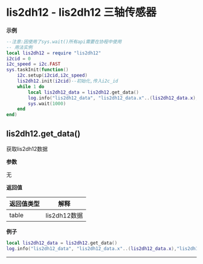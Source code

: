 # lis2dh12 - lis2dh12 三轴传感器

**示例**

```lua
--注意:因使用了sys.wait()所有api需要在协程中使用
-- 用法实例
local lis2dh12 = require "lis2dh12"
i2cid = 0
i2c_speed = i2c.FAST
sys.taskInit(function()
    i2c.setup(i2cid,i2c_speed)
    lis2dh12.init(i2cid)--初始化,传入i2c_id
    while 1 do
        local lis2dh12_data = lis2dh12.get_data()
        log.info("lis2dh12_data", "lis2dh12_data.x"..(lis2dh12_data.x),"lis2dh12_data.y"..(lis2dh12_data.y),"lis2dh12_data.z"..(lis2dh12_data.z),"lis2dh12_data.temp"..(lis2dh12_data.temp))
        sys.wait(1000)
    end
end)

```

## lis2dh12.get_data()



获取lis2dh12数据

**参数**

无

**返回值**

|返回值类型|解释|
|-|-|
|table|lis2dh12数据|

**例子**

```lua
local lis2dh12_data = lis2dh12.get_data()
log.info("lis2dh12_data", "lis2dh12_data.x"..(lis2dh12_data.x),"lis2dh12_data.y"..(lis2dh12_data.y),"lis2dh12_data.z"..(lis2dh12_data.z),"lis2dh12_data.temp"..(lis2dh12_data.temp))

```

---

